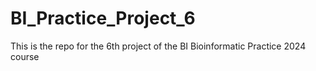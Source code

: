 # BI_Practice_Project_6
This is the repo for the 6th project of the BI Bioinformatic Practice 2024 course
